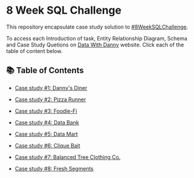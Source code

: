 # 8 Week SQL Challenge
This repository encapsulate case study solution to [#8WeekSQLChallenge](https://8weeksqlchallenge.com/).

To access each Introduction of task, Entity Relationship Diagram, Schema and Case Study Quetions on [Data With Danny](https://8weeksqlchallenge.com/about/) website. Click each of the table of content below.

## 📚 Table of Contents
* [Case study #1: Danny's Diner](https://8weeksqlchallenge.com/case-study-1/)

* [Case study #2: Pizza Runner](https://8weeksqlchallenge.com/case-study-2/)

* [Case study #3: Foodie-Fi](https://8weeksqlchallenge.com/case-study-3/)

* [Case study #4: Data Bank](https://8weeksqlchallenge.com/case-study-4/)

* [Case study #5: Data Mart](https://8weeksqlchallenge.com/case-study-5/)

* [Case study #6: Clique Bait](https://8weeksqlchallenge.com/case-study-6/)

* [Case study #7: Balanced Tree Clothing Co.](https://8weeksqlchallenge.com/case-study-7/)

* [Case study #8: Fresh Segments](https://8weeksqlchallenge.com/case-study-8/)




